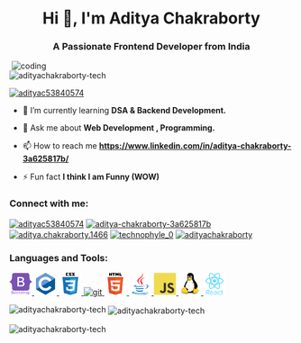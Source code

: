 <h1 align="center">Hi 👋, I'm Aditya Chakraborty</h1>
<h3 align="center">A Passionate Frontend Developer from India</h3>
<img align="right" alt="coding" width="500"src="https://media3.giphy.com/media/qgQUggAC3Pfv687qPC/giphy.gif?cid=ecf05e47f6k284llp1zpywsgaw0plfwmgqe5yeb2ftiqmhwr&rid=giphy.gif&ct=g">

<p align="left"> <img src="https://komarev.com/ghpvc/?username=adityachakraborty-tech&label=Profile%20views&color=0e75b6&style=flat" alt="adityachakraborty-tech" /> </p>

<p align="left"> <a href="https://twitter.com/adityac53840574" target="blank"><img src="https://img.shields.io/twitter/follow/adityac53840574?logo=twitter&style=for-the-badge" alt="adityac53840574" /></a> </p>

- 🌱 I’m currently learning **DSA & Backend Development.**

- 💬 Ask me about **Web Development , Programming.**

- 📫 How to reach me **https://www.linkedin.com/in/aditya-chakraborty-3a625817b/**

- ⚡ Fun fact **I think I am Funny (WOW)**

<h3 align="left">Connect with me:</h3>
<p align="left">
<a href="https://twitter.com/adityac53840574" target="blank"><img align="center" src="https://raw.githubusercontent.com/rahuldkjain/github-profile-readme-generator/master/src/images/icons/Social/twitter.svg" alt="adityac53840574" height="30" width="40" /></a>
<a href="https://linkedin.com/in/aditya-chakraborty-3a625817b" target="blank"><img align="center" src="https://raw.githubusercontent.com/rahuldkjain/github-profile-readme-generator/master/src/images/icons/Social/linked-in-alt.svg" alt="aditya-chakraborty-3a625817b" height="30" width="40" /></a>
<a href="https://fb.com/aditya.chakraborty.1466" target="blank"><img align="center" src="https://raw.githubusercontent.com/rahuldkjain/github-profile-readme-generator/master/src/images/icons/Social/facebook.svg" alt="aditya.chakraborty.1466" height="30" width="40" /></a>
<a href="https://instagram.com/technophyle_0" target="blank"><img align="center" src="https://raw.githubusercontent.com/rahuldkjain/github-profile-readme-generator/master/src/images/icons/Social/instagram.svg" alt="technophyle_0" height="30" width="40" /></a>
<a href="https://auth.geeksforgeeks.org/user/adityachakraborty" target="blank"><img align="center" src="https://raw.githubusercontent.com/rahuldkjain/github-profile-readme-generator/master/src/images/icons/Social/geeks-for-geeks.svg" alt="adityachakraborty" height="30" width="40" /></a>
</p>

<h3 align="left">Languages and Tools:</h3>
<p align="left"> <a href="https://getbootstrap.com" target="_blank" rel="noreferrer"> <img src="https://raw.githubusercontent.com/devicons/devicon/master/icons/bootstrap/bootstrap-plain-wordmark.svg" alt="bootstrap" width="40" height="40"/> </a> <a href="https://www.cprogramming.com/" target="_blank" rel="noreferrer"> <img src="https://raw.githubusercontent.com/devicons/devicon/master/icons/c/c-original.svg" alt="c" width="40" height="40"/> </a> <a href="https://www.w3schools.com/css/" target="_blank" rel="noreferrer"> <img src="https://raw.githubusercontent.com/devicons/devicon/master/icons/css3/css3-original-wordmark.svg" alt="css3" width="40" height="40"/> </a> <a href="https://git-scm.com/" target="_blank" rel="noreferrer"> <img src="https://www.vectorlogo.zone/logos/git-scm/git-scm-icon.svg" alt="git" width="40" height="40"/> </a> <a href="https://www.w3.org/html/" target="_blank" rel="noreferrer"> <img src="https://raw.githubusercontent.com/devicons/devicon/master/icons/html5/html5-original-wordmark.svg" alt="html5" width="40" height="40"/> </a> <a href="https://www.java.com" target="_blank" rel="noreferrer"> <img src="https://raw.githubusercontent.com/devicons/devicon/master/icons/java/java-original.svg" alt="java" width="40" height="40"/> </a> <a href="https://developer.mozilla.org/en-US/docs/Web/JavaScript" target="_blank" rel="noreferrer"> <img src="https://raw.githubusercontent.com/devicons/devicon/master/icons/javascript/javascript-original.svg" alt="javascript" width="40" height="40"/> </a> <a href="https://www.linux.org/" target="_blank" rel="noreferrer"> <img src="https://raw.githubusercontent.com/devicons/devicon/master/icons/linux/linux-original.svg" alt="linux" width="40" height="40"/> </a> <a href="https://reactjs.org/" target="_blank" rel="noreferrer"> <img src="https://raw.githubusercontent.com/devicons/devicon/master/icons/react/react-original-wordmark.svg" alt="react" width="40" height="40"/> </a> </p>

<p><img align="left" src="https://github-readme-stats.vercel.app/api/top-langs?username=adityachakraborty-tech&show_icons=true&locale=en&layout=compact" alt="adityachakraborty-tech" /></p>

<p>&nbsp;<img align="center" src="https://github-readme-stats.vercel.app/api?username=adityachakraborty-tech&show_icons=true&locale=en" alt="adityachakraborty-tech" /></p>

<p><img align="center" src="https://github-readme-streak-stats.herokuapp.com/?user=adityachakraborty-tech&" alt="adityachakraborty-tech" /></p>

